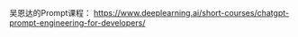 吴恩达的Prompt课程： https://www.deeplearning.ai/short-courses/chatgpt-prompt-engineering-for-developers/
  
